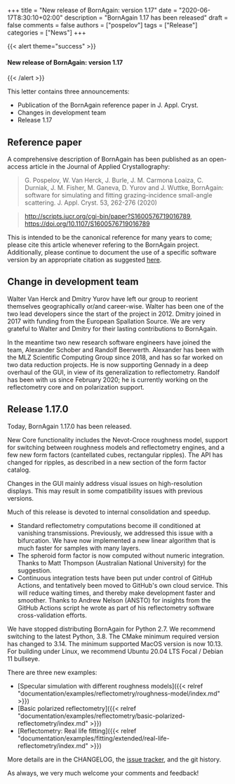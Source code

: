 +++
title = "New release of BornAgain: version 1.17"
date = "2020-06-17T8:30:10+02:00"
description = "BornAgain 1.17 has been released"
draft = false
comments = false
authors = ["pospelov"]
tags = ["Release"]
categories = ["News"]
+++

{{< alert theme="success" >}}
#### New release of BornAgain: version 1.17
{{< /alert >}}

This letter contains three announcements:
+ Publication of the BornAgain reference paper in J. Appl. Cryst.
+ Changes in development team
+ Release 1.17

## Reference paper ##

A comprehensive description of BornAgain has been published as an open-access
article in the Journal of Applied Crystallography:

> G. Pospelov, W. Van Herck, J. Burle, J. M. Carmona Loaiza, C. Durniak, J. M. Fisher, M. Ganeva, D. Yurov and J. Wuttke, BornAgain: software for simulating and fitting grazing-incidence small-angle scattering. J. Appl. Cryst. 53, 262-276 (2020)

> http://scripts.iucr.org/cgi-bin/paper?S1600576719016789, https://doi.org/10.1107/S1600576719016789

This is intended to be the canonical reference for many years to come;
please cite this article whenever refering to the BornAgain project.
Additionally, please continue to document the use of a specific software
version by an appropriate citation as suggested [here](https://www.bornagainproject.org/documentation/howto/cite).

## Change in development team ##

Walter Van Herck and Dmitry Yurov have left our group to reorient themselves
geographically or/and career-wise. Walter has been one of the two lead
developers since the start of the project in 2012. Dmitry joined in 2017
with funding from the European Spallation Source. We are very grateful to
Walter and Dmitry for their lasting contributions to BornAgain.

In the meantime two new research software engineers have joined the team,
Alexander Schober and Randolf Beerwerth. Alexander has been with the MLZ
Scientific Computing Group since 2018, and has so far worked on two data
reduction projects. He is now supporting Gennady in a deep overhaul of the
GUI, in view of its generalization to reflectometry. Randolf has been with
us since February 2020; he is currently working on the reflectometry core
and on polarization support.

## Release 1.17.0 ##

Today, BornAgain 1.17.0 has been released.

New Core functionality includes the Nevot-Croce roughness model, support
for switching between roughness models and reflectometry engines, and a few
new form factors (cantellated cubes, rectangular ripples). The API has changed
for ripples, as described in a new section of the form factor catalog.

Changes in the GUI mainly address visual issues on high-resolution displays.
This may result in some compatibility issues with previous versions.

Much of this release is devoted to internal consolidation and speedup.
- Standard reflectometry computations become ill conditioned at vanishing
transmissions. Previously, we addressed this issue with a bifurcation.
We have now implemented a new linear algorithm that is much faster for
samples with many layers.
- The spheroid form factor is now computed without numeric integration.
Thanks to Matt Thompson (Australian National University) for the suggestion.
- Continuous integration tests have been put under control of GitHub Actions,
and tentatively been moved to GitHub's own cloud service. This will reduce
waiting times, and thereby make development faster and smoother. Thanks to
Andrew Nelson (ANSTO) for insights from the GitHub Actions script he wrote
as part of his reflectometry software cross-validation efforts.

We have stopped distributing BornAgain for Python 2.7. We recommend switching to
the latest Python, 3.8. The CMake minimum required version has changed
to 3.14. The minimum supported MacOS version is now 10.13. For building under
Linux, we recommend Ubuntu 20.04 LTS Focal / Debian 11 bullseye.

There are three new examples:
+ [Specular simulation with different roughness models]({{< relref "documentation/examples/reflectometry/roughness-model/index.md" >}})
+ [Basic polarized reflectometry]({{< relref "documentation/examples/reflectometry/basic-polarized-reflectometry/index.md" >}})
+ [Reflectometry: Real life fitting]({{< relref "documentation/examples/fitting/extended/real-life-reflectometry/index.md" >}})

More details are in the CHANGELOG, the [issue tracker](http://apps.jcns.fz-juelich.de/redmine/versions/51), and the git history.

As always, we very much welcome your comments and feedback!
